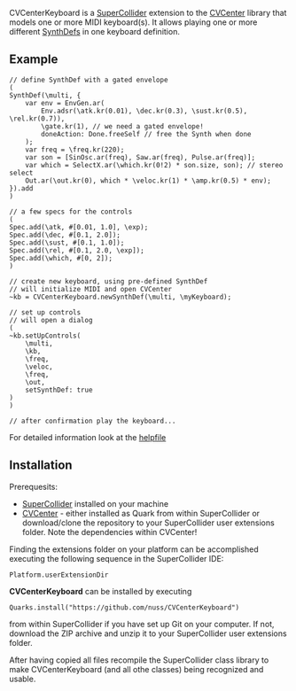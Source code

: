 CVCenterKeyboard is a [SuperCollider](https://github.com/supercollider/supercollider) extension to the [CVCenter](https://github.com/nuss/CVCenter) library that models one or more MIDI keyboard(s). It allows playing one or more different [SynthDefs](https://pustota.basislager.org/_/sc-help/Help/Classes/SynthDef.html) in one keyboard definition. 

## Example
```supercollider
// define SynthDef with a gated envelope
(
SynthDef(\multi, {
    var env = EnvGen.ar(
        Env.adsr(\atk.kr(0.01), \dec.kr(0.3), \sust.kr(0.5), \rel.kr(0.7)),
        \gate.kr(1), // we need a gated envelope!
        doneAction: Done.freeSelf // free the Synth when done
    );
    var freq = \freq.kr(220);
    var son = [SinOsc.ar(freq), Saw.ar(freq), Pulse.ar(freq)];
    var which = SelectX.ar(\which.kr(0!2) * son.size, son); // stereo select
    Out.ar(\out.kr(0), which * \veloc.kr(1) * \amp.kr(0.5) * env);
}).add
)

// a few specs for the controls
(
Spec.add(\atk, #[0.01, 1.0], \exp);
Spec.add(\dec, #[0.1, 2.0]);
Spec.add(\sust, #[0.1, 1.0]);
Spec.add(\rel, #[0.1, 2.0, \exp]);
Spec.add(\which, #[0, 2]);
)

// create new keyboard, using pre-defined SynthDef
// will initialize MIDI and open CVCenter
~kb = CVCenterKeyboard.newSynthDef(\multi, \myKeyboard);

// set up controls
// will open a dialog
(
~kb.setUpControls(
    \multi, 
    \kb,
    \freq,
    \veloc,
    \freq,
    \out,
    setSynthDef: true
)
)

// after confirmation play the keyboard...
```
For detailed information look at the [helpfile](https://pustota.basislager.org/_/sc-help/Help/Classes/CVCenterKeyboard.html)

## Installation
Prerequesits:
- [SuperCollider](https://github.com/supercollider/supercollider/releases) installed on your machine
- [CVCenter](https://github.com/nuss/CVCenter) - either installed as Quark from within SuperCollider or download/clone the repository to your SuperCollider user extensions folder. Note the dependencies within CVCenter!

Finding the extensions folder on your platform can be accomplished executing the following sequence in the SuperCollider IDE:
```supercollider
Platform.userExtensionDir
```

**CVCenterKeyboard** can be installed by executing
```supercollider
Quarks.install("https://github.com/nuss/CVCenterKeyboard")
```
from within SuperCollider if you have set up Git on your computer. If not, download the ZIP archive and unzip it to your SuperCollider user extensions folder.

After having copied all files recompile the SuperCollider class library to make CVCenterKeyboard (and all othe classes) being recognized and usable.

